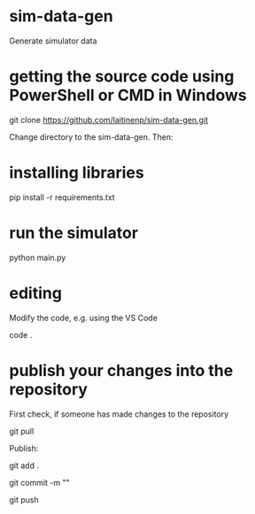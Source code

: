 # sim-data-gen
Generate simulator data

# getting the source code using PowerShell or CMD in Windows
git clone https://github.com/laitinenp/sim-data-gen.git

Change directory to the sim-data-gen. Then:

# installing libraries
pip install -r requirements.txt

# run the simulator
python main.py

# editing
Modify the code, e.g. using the VS Code

code .

# publish your changes into the repository
First check, if someone has made changes to the repository

git pull

Publish:

git add .

git commit -m "<notes regarding your edits>"

git push
